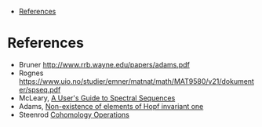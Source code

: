 -   [References](#references)














References
==========

-   Bruner <http://www.rrb.wayne.edu/papers/adams.pdf>
-   Rognes <https://www.uio.no/studier/emner/matnat/math/MAT9580/v21/dokumenter/spseq.pdf>
-   McLeary, [A User's Guide to Spectral Sequences](https://people.math.rochester.edu/faculty/doug/otherpapers/McCleary-UGSS.pdf)
-   Adams, [Non-existence of elements of Hopf invariant one](https://www.maths.ed.ac.uk/~v1ranick/papers/adams1.pdf)
-   Steenrod [Cohomology Operations](https://people.math.rochester.edu/faculty/doug/otherpapers/steenrod-epstein.pdf)
